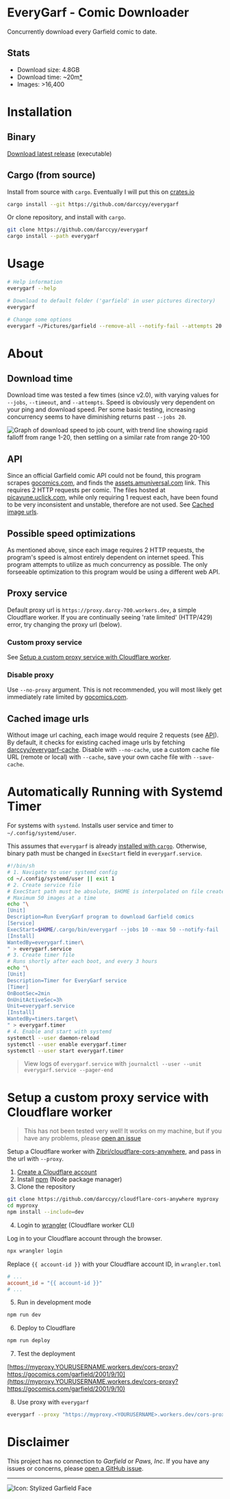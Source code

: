 # EveryGarf - Comic Downloader

Concurrently download every Garfield comic to date.

## Stats

- Download size: 4.8GB
- Download time: ~20m[*](#download-time)
- Images: >16,400

# Installation

## Binary

[Download latest release](https://github.com/darccyy/everygarf/releases/latest) (executable)

## Cargo (from source)

Install from source with `cargo`.
Eventually I will put this on [crates.io](https://crates.io)

```sh
cargo install --git https://github.com/darccyy/everygarf
```

Or clone repository, and install with `cargo`.

```sh
git clone https://github.com/darccyy/everygarf
cargo install --path everygarf
```

# Usage

```sh
# Help information
everygarf --help

# Download to default folder ('garfield' in user pictures directory)
everygarf

# Change some options
everygarf ~/Pictures/garfield --remove-all --notify-fail --attempts 20 --timeout 30 --jobs 40 --max 300
```

# About

## Download time

Download time was tested a few times (since v2.0), with varying values for `--jobs`, `--timeout`, and `--attempts`.
Speed is obviously very dependent on your ping and download speed.
Per some basic testing, increasing concurrency seems to have diminishing returns past `--jobs 20`.

![Graph of download speed to job count, with trend line showing rapid falloff from range 1-20, then settling on a similar rate from range 20-100](./image/download-speed-graph.png)

## API

Since an official Garfield comic API could not be found, this program scrapes [gocomics.com](https://www.gocomics.com/garfield/1978/6/19), and finds the [assets.amuniversal.com](https://assets.amuniversal.com/aead3a905f69012ee3c100163e41dd5b) link.
This requires 2 HTTP requests per comic.
The files hosted at [picayune.uclick.com](https://picayune.uclick.com/comics/ga/1978/ga780619.gif), while only requiring 1 request each, have been found to be very inconsistent and unstable, therefore are not used.
See [Cached image urls](#cached-image-urls).

## Possible speed optimizations

As mentioned above, since each image requires 2 HTTP requests, the program's speed is almost entirely dependent on internet speed.
This program attempts to utilize as much concurrency as possible.
The only forseeable optimization to this program would be using a different web API.

## Proxy service

Default proxy url is `https://proxy.darcy-700.workers.dev`, a simple Cloudflare worker.
If you are continually seeing 'rate limited' (HTTP/429) error, try changing the proxy url (below).

### Custom proxy service

See [Setup a custom proxy service with Cloudflare worker](#setup-a-custom-proxy-service-with-cloudflare-worker).

### Disable proxy

Use `--no-proxy` argument.
This is not recommended, you will most likely get immediately rate limited by [gocomics.com](https://www.gocomics.com/garfield/1978/6/19).

## Cached image urls

Without image url caching, each image would require 2 requests (see [API](#api)).
By default, it checks for existing cached image urls by fetching [darccyy/everygarf-cache](https://github.com/darccyy/everygarf-cache).
Disable with `--no-cache`, use a custom cache file URL (remote or local) with `--cache`, save your own cache file with `--save-cache`.

# Automatically Running with Systemd Timer

For systems with `systemd`.
Installs user service and timer to `~/.config/systemd/user`.

This assumes that `everygarf` is already [installed with `cargo`](#cargo-from-source).
Otherwise, binary path must be changed in `ExecStart` field in `everygarf.service`.

```sh
#!/bin/sh
# 1. Navigate to user systemd config
cd ~/.config/systemd/user || exit 1
# 2. Create service file
# ExecStart path must be absolute, $HOME is interpolated on file create
# Maximum 50 images at a time
echo "\
[Unit]
Description=Run EveryGarf program to download Garfield comics
[Service]
ExecStart=$HOME/.cargo/bin/everygarf --jobs 10 --max 50 --notify-fail
[Install]
WantedBy=everygarf.timer\
" > everygarf.service
# 3. Create timer file
# Runs shortly after each boot, and every 3 hours
echo "\
[Unit]
Description=Timer for EveryGarf service
[Timer]
OnBootSec=2min
OnUnitActiveSec=3h
Unit=everygarf.service
[Install]
WantedBy=timers.target\
" > everygarf.timer
# 4. Enable and start with systemd
systemctl --user daemon-reload
systemctl --user enable everygarf.timer
systemctl --user start everygarf.timer
```

> View logs of `everygarf.service` with `journalctl --user --unit everygarf.service --pager-end`


# Setup a custom proxy service with Cloudflare worker

> This has not been tested very well! It works on my machine, but if you have any problems, please [open an issue](https://github.com/darccyy/everygarf/issues/new)

Setup a Cloudflare worker with [Zibri/cloudflare-cors-anywhere](https://github.com/darccyy/cloudflare-cors-anywhere), and pass in the url with `--proxy`.

1. [Create a Cloudflare account](https://dash.cloudflare.com/sign-up)
2. Install [npm](https://docs.npmjs.com/downloading-and-installing-node-js-and-npm) (Node package manager)
3. Clone the repository

```sh
git clone https://github.com/darccyy/cloudflare-cors-anywhere myproxy
cd myproxy
npm install --include=dev
```

4. Login to [wrangler](https://developers.cloudflare.com/workers/wrangler/) (Cloudflare worker CLI)

Log in to your Cloudflare account through the browser.

```sh
npx wrangler login
```

Replace `{{ account-id }}` with your Cloudflare account ID, in `wrangler.toml`

```toml
# ...
account_id = "{{ account-id }}" 
# ...
```

5. Run in development mode

```sh
npm run dev
```

6. Deploy to Cloudflare

```sh
npm run deploy
```

7. Test the deployment

[https://myproxy.YOURUSERNAME.workers.dev/cors-proxy?https://gocomics.com/garfield/2001/9/10](https://myproxy.YOURUSERNAME.workers.dev/cors-proxy?https://gocomics.com/garfield/2001/9/10)

8. Use proxy with `everygarf`

```sh
everygarf --proxy "https://myproxy.<YOURUSERNAME>.workers.dev/cors-proxy"
```

# Disclaimer

This project has no connection to *Garfield* or *Paws, Inc*. 
If you have any issues or concerns, please [open a GitHub issue](https://github.com/darccyy/everygarf/issues/new).

---

![Icon: Stylized Garfield Face](./image/icon.png)

